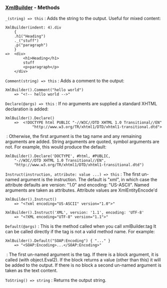 ### [XmlBuilder](<../XmlBuilder>) - Methods
`_(string) => this`
: Adds the string to the output. Useful for mixed content:

``` suneido
XmlBuilder(indent: 4).div
    {
    .h1("Heading")
    ._("stuff")
    .p("paragraph")
    }
=>  <div>
        <h1>Heading</h1>
        stuff
        <p>paragraph</p>
    </div>
```

`Comment(string) => this`
: Adds a comment to the output:

``` suneido
XmlBuilder().Comment("hello world")
    => "<!-- hello world -->"
```

`Declare(@args) => this`
: If no arguments are supplied a standard XHTML declaration is added:

``` suneido
XmlBuilder().Declare()
    =>  <!DOCTYPE html PUBLIC "-//W3C//DTD XHTML 1.0 Transitional//EN"
            "http://www.w3.org/TR/xhtml1/DTD/xhtml1-transitional.dtd">
```

&#8203;
: Otherwise, the first argument is the tag name and any remaining arguments are added. String arguments are quoted, symbol arguments are not. For example, this would produce the default:

``` suneido
XmlBuilder().Declare('DOCTYPE', #html, #PUBLIC,
    "-//W3C//DTD XHTML 1.0 Transitional//EN",
    "http://www.w3.org/TR/xhtml1/DTD/xhtml1-transitional.dtd")
```

`Instruct(instruction, attribute: value ...) => this`
: The first un-named argument is the instruction. The default is "xml", in which case the attribute defaults are version: "1.0" and encoding: "US-ASCII". Named arguments are taken as attributes. Attribute values are XmlEntityEncode'd

``` suneido
XmlBuilder().Instruct()
    => "<?xml encoding="US-ASCII" version="1.0">"

XmlBuilder().Instruct('XML', version: '1.1', encoding: 'UTF-8'
    => "<?XML encoding="UTF-8" version="1.1">"
```

`Default(@args)`
: This is the method called when you call xmlBuilder.tag It can be called directly if the tag is not a valid method name. For example:

``` suneido
XmlBuilder().Default("SOAP:Encoding") { "..." }
    => "<SOAP:Encoding>...</SOAP:Encoding>"
```

&#8203;
: The first un-named argument is the tag. If there is a block argument, it is called (with object.Eval2). If the block returns a value (other than this) it will be added to the output. If there is no block a second un-named argument is taken as the text content. 

`ToString() => string`
: Returns the output string.